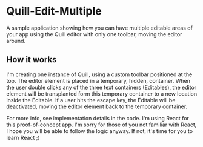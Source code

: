 # Quill-Edit-Multiple

A sample application showing how you can have multiple editable areas of your app using the Quill editor with only one toolbar, moving the editor around.

## How it works

I'm creating one instance of Quill, using a custom toolbar positioned at the top. The editor element is placed in a temporary, hidden, container. When the user double clicks any of the three text containers (Editables), the editor element will be transplanted form this temporary container to a new location inside the Editable. If a user hits the escape key, the Editable will be deactivated, moving the editor element back to the temporary container.

For more info, see implementation details in the code. I'm using React for this proof-of-concept app. I'm sorry for those of you not familiar with React, I hope you will be able to follow the logic anyway. If not, it's time for you to learn React ;)
